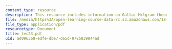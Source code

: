 ```yaml
---
content_type: resource
description: This resource includes information on Gallai-Milgram theorem.
file: /media/https%3A/open-learning-course-data-rc.s3.amazonaws.com/18-315-combinatorial-theory-introduction-to-graph-theory-extremal-and-enumerative-combinatorics-spring-2005/ad096368edfedbe7d65d078b839844ad_lec23.pdf
file_type: application/pdf
resourcetype: Document
title: lec23.pdf
uid: ad096368-edfe-dbe7-d65d-078b839844ad
---
```

